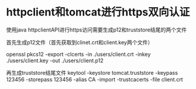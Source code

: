 # httpclient和tomcat进行https双向认证


使用java httpclientAPI进行https访问需要生成p12和truststore结尾的两个文件

首先生成p12文件（首先获取到clinet.crt和client.key两个文件）

openssl pkcs12 -export -clcerts -in ./users/client.crt -inkey ./users/client.key -out ./users/client.p12 

再生成truststore结尾文件
keytool -keystore tomcat.truststore -keypass 123456 -storepass 123456 -alias CA -import -trustcacerts -file client.crt




